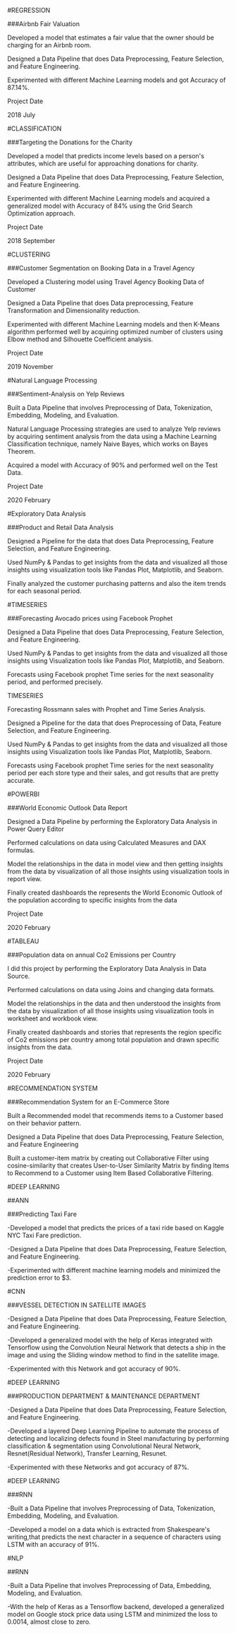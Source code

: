 
#REGRESSION 

###Airbnb Fair Valuation 

Developed a model that estimates a fair value that the owner should be charging for an Airbnb room.

Designed a Data Pipeline that does Data Preprocessing, Feature Selection, and Feature Engineering.
 
Experimented with different Machine Learning models and got Accuracy of 87.14%.


Project Date 

2018 July



#CLASSIFICATION

###Targeting the Donations for the Charity

Developed a model that predicts income levels based on a person's attributes, which are useful for approaching donations for charity.

Designed a Data Pipeline that does Data Preprocessing, Feature Selection, and Feature Engineering.
 
Experimented with different Machine Learning models and acquired a generalized model with Accuracy of 84% using the Grid Search Optimization approach.



Project Date 

2018 September



#CLUSTERING

###Customer Segmentation on Booking Data in a Travel Agency 


Developed a Clustering model using Travel Agency Booking Data of Customer

Designed a Data Pipeline that does Data preprocessing, Feature Transformation and Dimensionality reduction.

Experimented with different Machine Learning models and then K-Means algorithm performed well by acquiring optimized number of clusters using Elbow method and Silhouette Coefficient analysis.

Project Date 

2019 November



#Natural Language Processing


###Sentiment-Analysis on Yelp Reviews


Built a Data Pipeline that involves Preprocessing of Data, Tokenization, Embedding, Modeling, and Evaluation.

Natural Language Processing strategies are used to analyze Yelp reviews by acquiring sentiment analysis from the data using a Machine Learning Classification technique, namely Naive Bayes, which works on Bayes Theorem. 

Acquired a model with Accuracy of 90% and performed well on the Test Data. 




Project Date

2020 February




#Exploratory Data Analysis

###Product and Retail Data Analysis

Designed a Pipeline for the data that does Data Preprocessing, Feature Selection, and Feature Engineering.

Used NumPy & Pandas to get insights from the data and visualized all those insights using visualization tools like Pandas Plot, Matplotlib, and Seaborn.

Finally analyzed the customer purchasing patterns and also the item trends for each seasonal period.



#TIMESERIES

###Forecasting Avocado prices using Facebook Prophet

 
Designed a Data Pipeline that does Data Preprocessing, Feature Selection, and Feature Engineering.

Used NumPy & Pandas to get insights from the data and visualized all those insights using Visualization tools like Pandas Plot, Matplotlib, and Seaborn.

Forecasts using Facebook prophet Time series for the next seasonality period, and performed precisely.



TIMESERIES

Forecasting Rossmann sales with Prophet and Time Series Analysis.

Designed a Pipeline for the data that does Preprocessing of Data, Feature Selection, and Feature Engineering. 

Used NumPy & Pandas to get insights from the data and visualized all those insights using Visualization tools like Pandas Plot, Matplotlib, Seaborn.

Forecasts using Facebook prophet Time series for the next seasonality period per each store type and their sales, and got results that are pretty accurate.






#POWERBI

###World Economic Outlook Data Report

Designed a Data Pipeline by performing the Exploratory Data Analysis in Power Query Editor 

Performed calculations on data using Calculated Measures and DAX formulas.

Model the relationships in the data in model view and then getting insights from the data by visualization of all those insights using visualization tools in report view.

Finally created dashboards the represents the World Economic Outlook of the population according to specific insights from the data



Project Date 

2020 February



#TABLEAU



###Population data on annual Co2 Emissions per Country

I did this project by performing the Exploratory Data Analysis in Data Source.

Performed calculations on data using Joins and changing data formats.

Model the relationships in the data and then understood the insights from the data by visualization of all those insights using visualization tools in worksheet and workbook view.

Finally created dashboards and stories that represents the region specific of Co2 emissions per country among total population and drawn specific insights from the data.



Project Date 

2020 February




#RECOMMENDATION SYSTEM

###Recommendation System for an E-Commerce Store


Built a Recommended model that recommends items to a Customer based on their behavior pattern.

Designed a Data Pipeline that does Data Preprocessing, Feature Selection, and Feature Engineering

Built a customer-item matrix by creating out Collaborative Filter using cosine-similarity that creates User-to-User Similarity Matrix by finding Items to Recommend to a Customer using Item Based Collaborative Filtering.


#DEEP LEARNING

##ANN

###Predicting Taxi Fare

-Developed a model that predicts the prices of a taxi ride based on Kaggle NYC Taxi Fare prediction.

-Designed a Data Pipeline that does Data Preprocessing, Feature Selection, and Feature Engineering.
 
-Experimented with different machine learning models and minimized the prediction error to $3.




 






#CNN

###VESSEL DETECTION IN SATELLITE IMAGES 
 
 
-Designed a Data Pipeline that does Data Preprocessing, Feature Selection, and Feature Engineering.

-Developed a generalized model with the help of Keras integrated with Tensorflow using the Convolution Neural Network that detects a ship in the image and using the Sliding window method to find in the satellite image. 

-Experimented with this Network and got accuracy of 90%.


#DEEP LEARNING

###PRODUCTION DEPARTMENT & MAINTENANCE DEPARTMENT

-Designed a Data Pipeline that does Data Preprocessing, Feature Selection, and Feature Engineering.

-Developed a layered Deep Learning Pipeline to automate the process of detecting and localizing defects found in Steel manufacturing by performing classification & segmentation using Convolutional Neural Network, Resnet(Residual Network), Transfer Learning, Resunet.

-Experimented with these Networks and got accuracy of 87%.




#DEEP LEARNING

###RNN

-Built a Data Pipeline that involves Preprocessing of Data, Tokenization, Embedding, Modeling, and Evaluation.

-Developed a model on a data which is extracted from Shakespeare's writing,that predicts the next character in a sequence of characters using LSTM with an accuracy of 91%.



#NLP

##RNN

-Built a Data Pipeline that involves Preprocessing of Data, Embedding, Modeling, and Evaluation.

-With the help of Keras as a Tensorflow backend, developed a generalized model on Google stock price data using LSTM and minimized the loss to 0.0014, almost close to zero.





